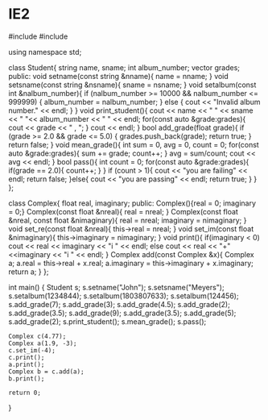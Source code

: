 # IE2

#include <iostream>
#include <vector>

using namespace std;

class Student{
    string name, sname;
    int album_number;
    vector<float> grades;
public:
    void setname(const string &nname){
        name = nname;
    }
    void setsname(const string &nsname){
        sname = nsname;
    }
    void setalbum(const int &nalbum_number){
        if (nalbum_number >= 10000 && nalbum_number <= 999999) {
            album_number = nalbum_number;
        } else {
            cout << "Invalid album number." << endl;
        }
    }
    void print_student(){
        cout << name << " " << sname << " "<< album_number << " " << endl;
        for(const auto &grade:grades){
            cout << grade << " , ";
        }
        cout << endl;
    }
    bool add_grade(float grade){
        if (grade >= 2.0 && grade <= 5.0) {
            grades.push_back(grade);
            return true;
        }
        return false;
    }
    void mean_grade(){
        int sum = 0, avg = 0, count = 0;
        for(const auto &grade:grades){
            sum += grade;
            count++;
        }
        avg = sum/count;
        cout << avg << endl;
    }
    bool pass(){
        int count = 0;
        for(const auto &grade:grades){
            if(grade == 2.0){
                count++;
            }
        }
        if (count > 1){
            cout << "you are failing" << endl;
            return false;
        }else{
            cout << "you are passing" << endl;
            return true;
        }
    }
};

class Complex{
    float real, imaginary;
public:
    Complex(){real = 0; imaginary = 0;}
    Complex(const float &nreal){
        real = nreal;
    }
    Complex(const float &nreal, const float &nimaginary){
        real = nreal;
        imaginary = nimaginary;
    }
    void set_re(const float &nreal){
        this->real = nreal;
    }
    void set_im(const float &nimaginary){
        this->imaginary = nimaginary;
    }
    void print(){
        if(imaginary < 0)
            cout << real << imaginary << "i " << endl;
        else
            cout << real << "+" <<imaginary << "i " << endl;
    }
    Complex add(const Complex &x){
        Complex a;
        a.real = this->real + x.real;
        a.imaginary = this->imaginary + x.imaginary;
        return a;
    }
};

int main()
{
    Student s;
    s.setname("John");
    s.setsname("Meyers");
    s.setalbum(1234844);
    s.setalbum(1803807633);
    s.setalbum(124456);
    s.add_grade(7);
    s.add_grade(3);
    s.add_grade(4.5);
    s.add_grade(2);
    s.add_grade(3.5);
    s.add_grade(9);
    s.add_grade(3.5);
    s.add_grade(5);
    s.add_grade(2);
    s.print_student();
    s.mean_grade();
    s.pass();

    Complex c(4.77);
    Complex a(1.9, -3);
    c.set_im(-4);
    c.print();
    a.print();
    Complex b = c.add(a);
    b.print();

    return 0;
}
